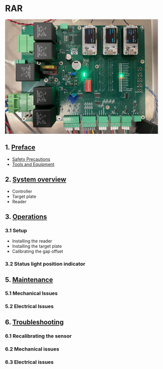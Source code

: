 # RAR

![RAR](assets/Board1.jpg)

## 1. [Preface](rar_preface.md)
* [Safety Precautions](rar_preface.md#safety_precautions)
* [Tools and Equipment](rar_preface.md#tools_and_equipment)

## 2. [System overview](rar_overview.md)
* Controller
* Target plate
* Reader

## 3. [Operations](rar_operations.md)
### 3.1 Setup
* Installing the reader
* Installing the target plate
* Calibrating the gap offset

### 3.2 Status light position indicator

## 5. [Maintenance](rar_maintenance.md)
### 5.1 Mechanical Issues
### 5.2 Electrical Issues

## 6. [Troubleshooting](rar_troubleshooting.md)
### 6.1 Recalibrating the sensor
### 6.2 Mechanical issues
### 6.3 Electrical issues

